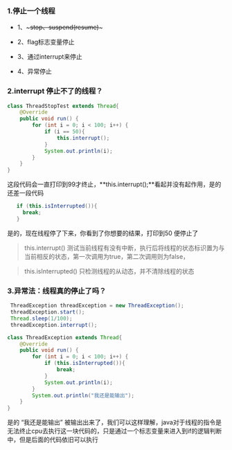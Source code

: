 ### 1.停止一个线程

- 1、~~~stop、suspend(resume)~~~

- 2、flag标志变量停止

- 3、通过interrupt来停止

- 4、异常停止

### 2.interrupt 停止不了的线程？

```java
class ThreadStopTest extends Thread{
    @Override
    public void run() {
        for (int i = 0; i < 100; i++) {
            if (i == 50){
                this.interrupt();
            }
            System.out.println(i);
        }
    }
}
```

这段代码会一直打印到99才终止，**this.interrupt();**看起并没有起作用，是的还差一段代码

```java
   if (this.isInterrupted()){
     break;
   }
```

是的，现在线程停了下来，你看到了你想要的结果，打印到50 便停止了

> this.interrupt() 测试当前线程有没有中断，执行后将线程的状态标识置为与当前相反的状态，第一次调用为true，第二次调用则为false，

> this.isInterrupted() 只检测线程的从动态，并不清除线程的状态


### 3.异常法：线程真的停止了吗？

```java
 ThreadException threadException = new ThreadException();
 threadException.start();
 Thread.sleep(1/100);
 threadException.interrupt();

class ThreadException extends Thread{
    @Override
    public void run() {
        for (int i = 0; i < 100; i++) {
            if (this.isInterrupted()){
                break;
            }
            System.out.println(i);
        }
        System.out.println("我还是能输出");
    }
}
```

是的 “我还是能输出” 被输出出来了，我们可以这样理解，java对于线程的指令是无法终止cpu去执行这一块代码的，只是通过一个标志变量来进入到if的逻辑判断中，但是后面的代码依旧可以执行